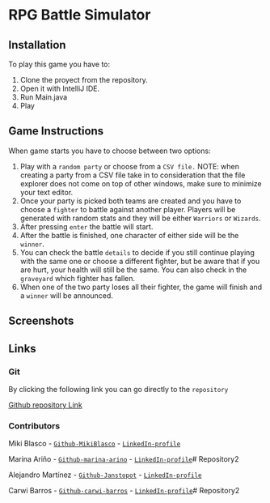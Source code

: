 # RPG Battle Simulator

## Installation

To play this game you have to:
1. Clone the proyect from the repository.
2. Open it with IntelliJ IDE.
3. Run Main.java
4. Play
   <br>

## Game Instructions

When game starts you have to choose between two options:
1. Play with a `random party` or choose from a `CSV file.` NOTE: when creating a party from a CSV file take in to consideration that the file explorer does not come on top of other windows, make sure to minimize your text editor. 
2. Once your party is picked both teams are created and you have to choose a `fighter` to battle against another player. Players will be generated with random stats and they will be either `Warriors` or `Wizards`.
3. After pressing `enter` the battle will start.
4. After the battle is finished, one character of either side will be the `winner`.
5. You can check the battle `details` to decide if you still continue playing with the same one or choose a different fighter, but be aware that if you are hurt, your health will still be the same. You can also check in the `graveyard` which fighter has fallen.
6. When one of the two party loses all their fighter, the game will finish and a `winner` will be announced.
   <br>

## Screenshots



## Links


### Git

By clicking the following link you can go directly to the `repository`

[Github repository Link](https://github.com/theJavers/Repository2)


### Contributors


Miki Blasco - [`Github-MikiBlasco`](https://github.com/MikiBlasco) - [`LinkedIn-profile`](https://www.linkedin.com/in/miki-blasco/)

Marina Ariño - [`Github-marina-arino`](https://github.com/marina-arino) - [`LinkedIn-profile`](https://www.linkedin.com/in/carwi-barrios)# Repository2

Alejandro Martínez - [`Github-Janstopot`](https://github.com/Janstopot) - [`LinkedIn-profile`](https://www.linkedin.com/in/alejandro-martinez-rodriguez/)

Carwi Barros - [`Github-carwi-barros`](https://github.com/carwi-barros) - [`LinkedIn-profile`](https://www.linkedin.com/in/carwi-barrios)# Repository2
